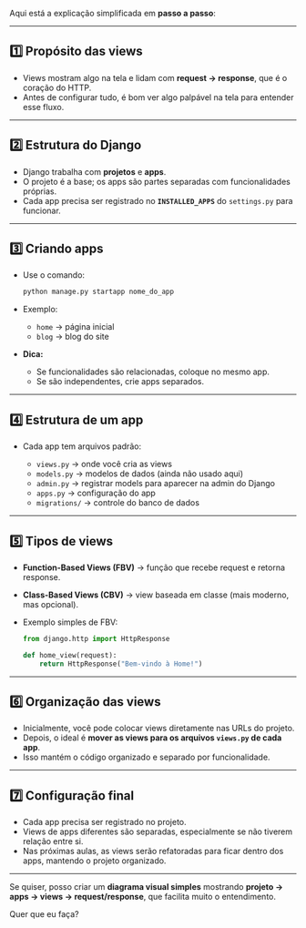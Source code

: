 Aqui está a explicação simplificada em **passo a passo**:

---

## 1️⃣ Propósito das views

* Views mostram algo na tela e lidam com **request → response**, que é o coração do HTTP.
* Antes de configurar tudo, é bom ver algo palpável na tela para entender esse fluxo.

---

## 2️⃣ Estrutura do Django

* Django trabalha com **projetos** e **apps**.
* O projeto é a base; os apps são partes separadas com funcionalidades próprias.
* Cada app precisa ser registrado no **`INSTALLED_APPS`** do `settings.py` para funcionar.

---

## 3️⃣ Criando apps

* Use o comando:

  ```bash
  python manage.py startapp nome_do_app
  ```
* Exemplo:

  * `home` → página inicial
  * `blog` → blog do site
* **Dica:**

  * Se funcionalidades são relacionadas, coloque no mesmo app.
  * Se são independentes, crie apps separados.

---

## 4️⃣ Estrutura de um app

* Cada app tem arquivos padrão:

  * `views.py` → onde você cria as views
  * `models.py` → modelos de dados (ainda não usado aqui)
  * `admin.py` → registrar models para aparecer na admin do Django
  * `apps.py` → configuração do app
  * `migrations/` → controle do banco de dados

---

## 5️⃣ Tipos de views

* **Function-Based Views (FBV)** → função que recebe request e retorna response.
* **Class-Based Views (CBV)** → view baseada em classe (mais moderno, mas opcional).
* Exemplo simples de FBV:

  ```python
  from django.http import HttpResponse

  def home_view(request):
      return HttpResponse("Bem-vindo à Home!")
  ```

---

## 6️⃣ Organização das views

* Inicialmente, você pode colocar views diretamente nas URLs do projeto.
* Depois, o ideal é **mover as views para os arquivos `views.py` de cada app**.
* Isso mantém o código organizado e separado por funcionalidade.

---

## 7️⃣ Configuração final

* Cada app precisa ser registrado no projeto.
* Views de apps diferentes são separadas, especialmente se não tiverem relação entre si.
* Nas próximas aulas, as views serão refatoradas para ficar dentro dos apps, mantendo o projeto organizado.

---

Se quiser, posso criar um **diagrama visual simples** mostrando **projeto → apps → views → request/response**, que facilita muito o entendimento.

Quer que eu faça?
